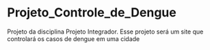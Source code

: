 # Projeto_Controle_de_Dengue
Projeto da disciplina Projeto Integrador. Esse projeto será um site que controlará os casos de dengue em uma cidade
